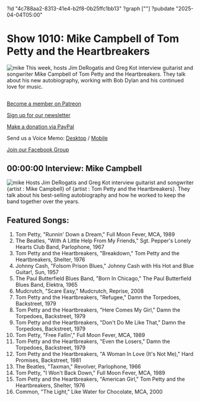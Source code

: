 ?id "4c788aa2-8313-41e4-b2f8-0b25ffc1bb13"
?graph [""]
?pubdate "2025-04-04T05:00"
# Show 1010: Mike Campbell of Tom Petty and the Heartbreakers
![mike](https://static.soundopinions.org/images/2025/mike.jpg)
This week, hosts Jim DeRogatis and Greg Kot interview guitarist and songwriter Mike Campbell of Tom Petty and the Heartbreakers. They talk about his new autobiography, working with Bob Dylan and his continued love for music.


## 

[Become a member on Patreon](https://bit.ly/3slWZvc)

[Sign up for our newsletter](https://bit.ly/3eEvRnG)

[Make a donation via PayPal](https://bit.ly/3dmt9lU)

Send us a Voice Memo: [Desktop](http://bit.ly/2RyD5Ah) / [Mobile](http://sayhi.chat/soundops)

[Join our Facebook Group](https://bit.ly/3sivr9T)


## 00:00:00 Interview: Mike Campbell
![mike](https://static.soundopinions.org/images/2025/mike.jpg)
Hosts Jim DeRogatis and Greg Kot interview guitarist and songwriter {artist : Mike Campbell} of {artist : Tom Petty and the Heartbreakers}. They talk about his best-selling autobiography and how he worked to keep the band together over the years. 



## Featured Songs:

1. Tom Petty, "Runnin' Down a Dream," Full Moon Fever, MCA, 1989
2. The Beatles, "With A Little Help From My Friends," Sgt. Pepper's Lonely Hearts Club Band, Parlophone, 1967
3. Tom Petty and the Heartbreakers, "Breakdown," Tom Petty and the Heartbreakers, Shelter, 1976
4. Johnny Cash, "Folsom Prison Blues," Johnny Cash with His Hot and Blue Guitar!, Sun, 1957
5. The Paul Butterfield Blues Band, "Born In Chicago," The Paul Butterfield Blues Band, Elektra, 1965
6. Mudcrutch, "Scare Easy," Mudcrutch, Reprise, 2008
7. Tom Petty and the Heartbreakers, "Refugee," Damn the Torpedoes, Backstreet, 1979
8. Tom Petty and the Heartbreakers, "Here Comes My Girl," Damn the Torpedoes, Backstreet, 1979
9. Tom Petty and the Heartbreakers, "Don't Do Me Like That," Damn the Torpedoes, Backstreet, 1979
10. Tom Petty, "Free Fallin'," Full Moon Fever, MCA, 1989
11. Tom Petty and the Heartbreakers, "Even the Losers," Damn the Torpedoes, Backstreet, 1979
12. Tom Petty and the Heartbreakers, "A Woman In Love (It's Not Me)," Hard Promises, Backstreet, 1981
13. The Beatles, "Taxman," Revolver, Parlophone, 1966
14. Tom Petty, "I Won't Back Down," Full Moon Fever, MCA, 1989
15. Tom Petty and the Heartbreakers, "American Girl," Tom Petty and the Heartbreakers, Shelter, 1976
16. Common, "The Light," Like Water for Chocolate, MCA, 2000
